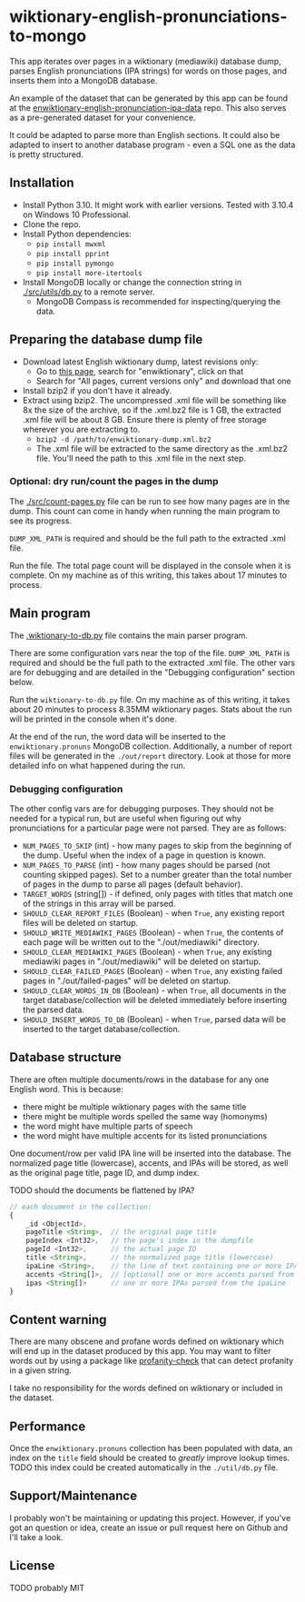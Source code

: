 # wiktionary-english-pronunciations-to-mongo

This app iterates over pages in a wiktionary (mediawiki) database dump, parses English pronunciations (IPA strings) for words on those pages, and inserts them into a MongoDB database.

An example of the dataset that can be generated by this app can be found at the [enwiktionary-english-pronunciation-ipa-data](https://github.com/benwilson34/enwiktionary-english-pronunciation-ipa-data) repo. This also serves as a pre-generated dataset for your convenience.

It could be adapted to parse more than English sections. It could also be adapted to insert to another database program - even a SQL one as the data is pretty structured.


## Installation

- Install Python 3.10. It might work with earlier versions. Tested with 3.10.4 on Windows 10 Professional.
- Clone the repo.
- Install Python dependencies:
    - `pip install mwxml`
    - `pip install pprint`
    - `pip install pymongo`
    - `pip install more-itertools`
- Install MongoDB locally or change the connection string in [./src/utils/db.py](./src/utils/db.py) to a remote server.
    - MongoDB Compass is recommended for inspecting/querying the data.


## Preparing the database dump file

- Download latest English wiktionary dump, latest revisions only:
    - Go to [this page](https://dumps.wikimedia.org/backup-index.html), search for "enwiktionary", click on that
    - Search for "All pages, current versions only" and download that one
- Install bzip2 if you don't have it already.
- Extract using bzip2. The uncompressed .xml file will be something like 8x the size of the archive, so if the .xml.bz2 file is 1 GB, the extracted .xml file will be about 8 GB. Ensure there is plenty of free storage wherever you are extracting to.
    - `bzip2 -d /path/to/enwiktionary-dump.xml.bz2`
    - The .xml file will be extracted to the same directory as the .xml.bz2 file. You'll need the path to this .xml file in the next step.

### Optional: dry run/count the pages in the dump

The [./src/count-pages.py](./src/count-pages.py) file can be run to see how many pages are in the dump. This count can come in handy when running the main program to see its progress.

`DUMP_XML_PATH` is required and should be the full path to the extracted .xml file.

Run the file. The total page count will be displayed in the console when it is complete. On my machine as of this writing, this takes about 17 minutes to process.


## Main program

The [.wiktionary-to-db.py](.wiktionary-to-db.py) file contains the main parser program.

There are some configuration vars near the top of the file. `DUMP_XML_PATH` is required and should be the full path to the extracted .xml file. The other vars are for debugging and are detailed in the "Debugging configuration" section below.

Run the `wiktionary-to-db.py` file. On my machine as of this writing, it takes about 20 minutes to process 8.35MM wiktionary pages. Stats about the run will be printed in the console when it's done.

At the end of the run, the word data will be inserted to the `enwiktionary.pronuns` MongoDB collection. Additionally, a number of report files will be generated in the `./out/report` directory. Look at those for more detailed info on what happened during the run. 

### Debugging configuration

The other config vars are for debugging purposes. They should not be needed for a typical run, but are useful when figuring out why pronunciations for a particular page were not parsed. They are as follows:

- `NUM_PAGES_TO_SKIP` (int) - how many pages to skip from the beginning of the dump. Useful when the index of a page in question is known.
- `NUM_PAGES_TO_PARSE` (int) - how many pages should be parsed (not counting skipped pages). Set to a number greater than the total number of pages in the dump to parse all pages (default behavior).
- `TARGET_WORDS` (string[]) - if defined, only pages with titles that match one of the strings in this array will be parsed.
- `SHOULD_CLEAR_REPORT_FILES` (Boolean) - when `True`, any existing report files will be deleted on startup.
- `SHOULD_WRITE_MEDIAWIKI_PAGES` (Boolean) - when `True`, the contents of each page will be written out to the "./out/mediawiki" directory.
- `SHOULD_CLEAR_MEDIAWIKI_PAGES` (Boolean) - when `True`, any existing mediawiki pages in "./out/mediawiki" will be deleted on startup.
- `SHOULD_CLEAR_FAILED_PAGES` (Boolean) - when `True`, any existing failed pages in "./out/failed-pages" will be deleted on startup.
- `SHOULD_CLEAR_WORDS_IN_DB` (Boolean) - when `True`, all documents in the target database/collection will be deleted immediately before inserting the parsed data.
- `SHOULD_INSERT_WORDS_TO_DB` (Boolean) - when `True`, parsed data will be inserted to the target database/collection.


## Database structure

There are often multiple documents/rows in the database for any one English word. This is because:

- there might be multiple wiktionary pages with the same title
- there might be multiple words spelled the same way (homonyms)
- the word might have multiple parts of speech
- the word might have multiple accents for its listed pronunciations

One document/row per valid IPA line will be inserted into the database.
The normalized page title (lowercase), accents, and IPAs will be stored, as well as the original page title, page ID, and dump index.

TODO should the documents be flattened by IPA? 

```js
// each document in the collection:
{
    _id <ObjectId>,
    pageTitle <String>,  // the original page title
    pageIndex <Int32>,   // the page's index in the dumpfile
    pageId <Int32>,      // the actual page ID 
    title <String>,      // the normalized page title (lowercase)
    ipaLine <String>,    // the line of text containing one or more IPAs
    accents <String[]>,  // [optional] one or more accents parsed from the ipaLine
    ipas <String[]>      // one or more IPAs parsed from the ipaLine
}
```


## Content warning

There are many obscene and profane words defined on wiktionary which will end up in the dataset produced by this app. You may want to filter words out by using a package like [profanity-check](https://pypi.org/project/profanity-check/) that can detect profanity in a given string.

I take no responsibility for the words defined on wiktionary or included in the dataset.


## Performance

Once the `enwiktionary.pronuns` collection has been populated with data, an index on the `title` field should be created to *greatly* improve lookup times. TODO this index could be created automatically in the `./util/db.py` file.


## Support/Maintenance

I probably won't be maintaining or updating this project. However, if you've got an question or idea, create an issue or pull request here on Github and I'll take a look.


## License

TODO probably MIT
